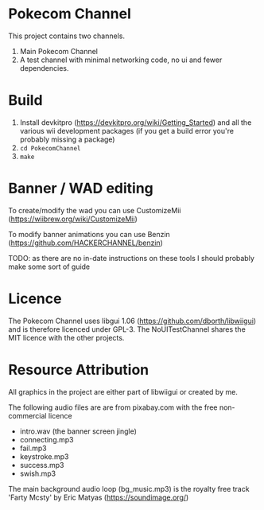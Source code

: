 # Pokecom Channel

This project contains two channels. 

1. Main Pokecom Channel
2. A test channel with minimal networking code, no ui and fewer dependencies. 

# Build

1. Install devkitpro (https://devkitpro.org/wiki/Getting_Started) and all the various wii development packages (if you get a build error you're probably missing a package)
2. `cd PokecomChannel`
3. `make`

#  Banner / WAD editing

To create/modify the wad you can use CustomizeMii (https://wiibrew.org/wiki/CustomizeMii)

To modify banner animations you can use Benzin (https://github.com/HACKERCHANNEL/benzin)

TODO: as there are no in-date instructions on these tools I should probably make some sort of guide

# Licence 

The Pokecom Channel uses libgui 1.06 (https://github.com/dborth/libwiigui) and is therefore licenced under GPL-3. 
The NoUITestChannel shares the MIT licence with the other projects.

# Resource Attribution

All graphics in the project are either part of libwiigui or created by me.

The following audio files are are from pixabay.com with the free non-commercial licence
- intro.wav (the banner screen jingle)
- connecting.mp3 
- fail.mp3
- keystroke.mp3
- success.mp3
- swish.mp3

The main background audio loop (bg_music.mp3) is the royalty free track 'Farty Mcsty' by Eric Matyas
(https://soundimage.org/)
